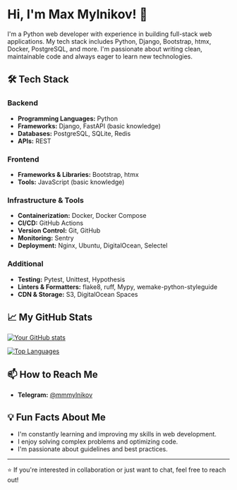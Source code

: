# Hi, I'm Max Mylnikov! 👋

I'm a Python web developer with experience in building full-stack web applications. My tech stack includes Python, Django, Bootstrap, htmx, Docker, PostgreSQL, and more. I'm passionate about writing clean, maintainable code and always eager to learn new technologies.

## 🛠️ Tech Stack

### Backend
- **Programming Languages:** Python
- **Frameworks:** Django, FastAPI (basic knowledge)
- **Databases:** PostgreSQL, SQLite, Redis
- **APIs:** REST

### Frontend
- **Frameworks & Libraries:** Bootstrap, htmx
- **Tools:** JavaScript (basic knowledge)

### Infrastructure & Tools
- **Containerization:** Docker, Docker Compose
- **CI/CD:** GitHub Actions
- **Version Control:** Git, GitHub
- **Monitoring:** Sentry
- **Deployment:** Nginx, Ubuntu, DigitalOcean, Selectel

### Additional
- **Testing:** Pytest, Unittest, Hypothesis
- **Linters & Formatters:** flake8, ruff, Mypy, wemake-python-styleguide
- **CDN & Storage:** S3, DigitalOcean Spaces


## 📈 My GitHub Stats

[![Your GitHub stats](https://github-readme-stats.vercel.app/api?username=mmmylnikov&show_icons=true&theme=transparent&rank_icon=github)](https://github.com/mmmylnikov)

[![Top Languages](https://github-readme-stats.vercel.app/api/top-langs/?username=mmmylnikov&layout=donut&theme=transparent)](https://github.com/YourGitHubUsername)

## 📫 How to Reach Me

- **Telegram:** [@mmmylnikov](https://t.me/mmmylnikov)

## 💡 Fun Facts About Me

- I'm constantly learning and improving my skills in web development.
- I enjoy solving complex problems and optimizing code.
- I'm passionate about guidelines and best practices.

---

⭐ If you're interested in collaboration or just want to chat, feel free to reach out!